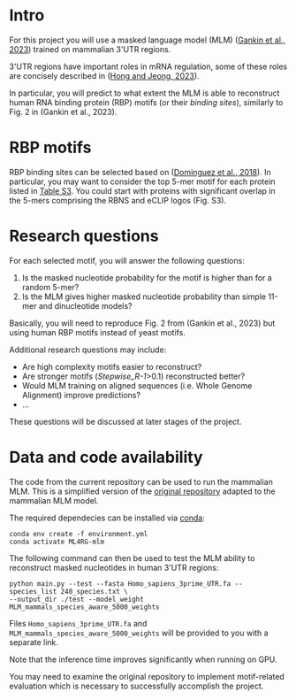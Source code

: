 # Intro

For this project you will use a masked language model (MLM) ([Gankin et al., 2023](https://www.biorxiv.org/content/10.1101/2023.01.26.525670v1)) trained on mammalian 3'UTR regions.

3'UTR regions have important roles in mRNA regulation, some of these roles are concisely described in ([Hong and Jeong, 2023](https://www.ncbi.nlm.nih.gov/pmc/articles/PMC9880603/)).

In particular, you will predict to what extent the MLM is able to reconstruct human RNA binding protein (RBP) motifs (or their *binding sites*), similarly to Fig. 2 in  (Gankin et al., 2023). 

# RBP motifs

RBP binding sites can be selected based on ([Dominguez et al., 2018](https://ars.els-cdn.com/content/image/1-s2.0-S1097276518303514-mmc8.pdf)). In particular, you may want to consider the top 5-mer motif for each protein listed in [Table S3](https://ars.els-cdn.com/content/image/1-s2.0-S1097276518303514-mmc4.xlsx). You could start with proteins with significant overlap in the 5-mers comprising the RBNS and eCLIP logos (Fig. S3).

# Research questions

For each selected motif, you will answer the following questions:

1.  Is the masked nucleotide probability for the motif is higher than for a random 5-mer?
2.  Is the MLM gives higher masked nucleotide probability than simple 11-mer and dinucleotide models?

Basically, you will need to reproduce Fig. 2 from (Gankin et al., 2023) but using human RBP motifs instead of yeast motifs.

Additional research questions may include:

* Are high complexity motifs easier to reconstruct?
* Are stronger motifs (*Stepwise_R-1*>0.1) reconstructed better?
* Would MLM training on aligned sequences (i.e. Whole Genome Alignment) improve predictions?
* ...

These questions will be discussed at later stages of the project.

# Data and code availability

The code from the current repository can be used to run the mammalian MLM. This is a simplified version of the [original repository](https://github.com/DennisGankin/species-aware-DNA-LM) adapted to the mammalian MLM model.

The required dependecies can be installed via [conda](https://docs.conda.io/projects/conda/en/latest/user-guide/install/index.html):

```
conda env create -f environment.yml
conda activate ML4RG-mlm
```

The following command can then be used to test the MLM ability to reconstruct masked nucleotides in human 3'UTR regions:

```
python main.py --test --fasta Homo_sapiens_3prime_UTR.fa --species_list 240_species.txt \
--output_dir ./test --model_weight MLM_mammals_species_aware_5000_weights
```

Files `Homo_sapiens_3prime_UTR.fa` and `MLM_mammals_species_aware_5000_weights` will be provided to you with a separate link.

Note that the inference time improves significantly when running on GPU.

You may need to examine the original repository to implement motif-related evaluation which is necessary to successfully accomplish the project.




